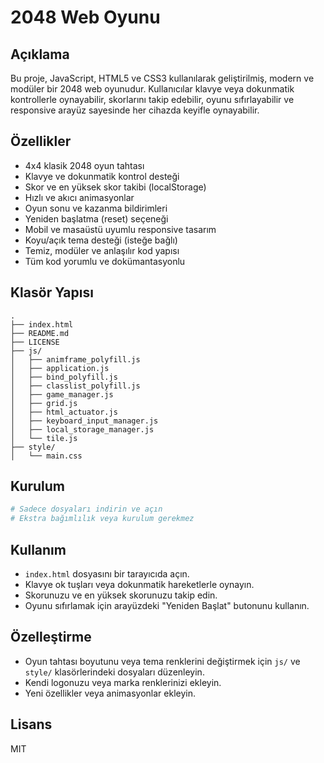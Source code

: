 # 2048 Web Oyunu

## Açıklama

Bu proje, JavaScript, HTML5 ve CSS3 kullanılarak geliştirilmiş, modern ve modüler bir 2048 web oyunudur. Kullanıcılar klavye veya dokunmatik kontrollerle oynayabilir, skorlarını takip edebilir, oyunu sıfırlayabilir ve responsive arayüz sayesinde her cihazda keyifle oynayabilir.

## Özellikler
- 4x4 klasik 2048 oyun tahtası
- Klavye ve dokunmatik kontrol desteği
- Skor ve en yüksek skor takibi (localStorage)
- Hızlı ve akıcı animasyonlar
- Oyun sonu ve kazanma bildirimleri
- Yeniden başlatma (reset) seçeneği
- Mobil ve masaüstü uyumlu responsive tasarım
- Koyu/açık tema desteği (isteğe bağlı)
- Temiz, modüler ve anlaşılır kod yapısı
- Tüm kod yorumlu ve dokümantasyonlu

## Klasör Yapısı
```
.
├── index.html
├── README.md
├── LICENSE
├── js/
│   ├── animframe_polyfill.js
│   ├── application.js
│   ├── bind_polyfill.js
│   ├── classlist_polyfill.js
│   ├── game_manager.js
│   ├── grid.js
│   ├── html_actuator.js
│   ├── keyboard_input_manager.js
│   ├── local_storage_manager.js
│   └── tile.js
├── style/
│   └── main.css
```

## Kurulum
```bash
# Sadece dosyaları indirin ve açın
# Ekstra bağımlılık veya kurulum gerekmez
```

## Kullanım
- `index.html` dosyasını bir tarayıcıda açın.
- Klavye ok tuşları veya dokunmatik hareketlerle oynayın.
- Skorunuzu ve en yüksek skorunuzu takip edin.
- Oyunu sıfırlamak için arayüzdeki "Yeniden Başlat" butonunu kullanın.

## Özelleştirme
- Oyun tahtası boyutunu veya tema renklerini değiştirmek için `js/` ve `style/` klasörlerindeki dosyaları düzenleyin.
- Kendi logonuzu veya marka renklerinizi ekleyin.
- Yeni özellikler veya animasyonlar ekleyin.

## Lisans
MIT
